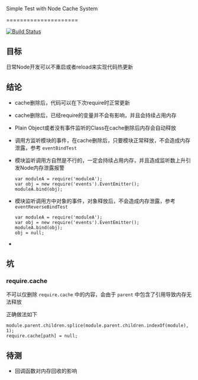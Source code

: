 Simple Test with Node Cache System

=====================

[![Build Status](https://travis-ci.org/hefangshi/nodeCacheCleanTest.svg?branch=master)](https://travis-ci.org/hefangshi/nodeCacheCleanTest)


## 目标

日常Node开发可以不重启或者reload来实现代码热更新

## 结论

- cache删除后，代码可以在下次require时正常更新
- cache删除后，已经require的变量并不会有影响，并且会持续占用内存
- Plain Object或者没有事件监听的Class在cache删除后内存会自动释放
- 调用方监听模块的事件，在cache删除后，只要模块正常释放，不会造成内存泄露，参考 `eventBindTest`
- 模块监听调用方自然是不行的，一定会持续占用内存，并且造成监听数上升引发Node内存泄露报警
  
  ```
  var moduleA = require('moduleA');
  var obj = new require('events').EventEmitter();
  moduleA.bind(obj);
  ```

- 模块监听调用方中对象的事件，对象释放后，不会造成内存泄露，参考 `eventReverseBindTest`

  ```
  var moduleA = require('moduleA');
  var obj = new require('events').EventEmitter();
  moduleA.bind(obj);
  obj = null;
  ```

- 

## 坑

### require.cache

不可以仅删除 `require.cache` 中的内容，会由于 `parent` 中包含了引用导致内存无法释放

正确做法如下

```
module.parent.children.splice(module.parent.children.indexOf(module), 1);
require.cache[path] = null;
```

## 待测

- 回调函数对内存回收的影响
